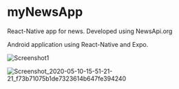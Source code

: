 # myNewsApp
React-Native app for news. Developed using NewsApi.org

Android application using React-Native and Expo. 


![Screenshot1](https://user-images.githubusercontent.com/7260377/81496680-ee7c4680-92d6-11ea-87de-7376e320de4a.png)


![Screenshot_2020-05-10-15-51-21-21_f73b71075b1de7323614b647fe394240](https://user-images.githubusercontent.com/7260377/81496681-f2a86400-92d6-11ea-9fa0-e3c1be2df5cf.png)
